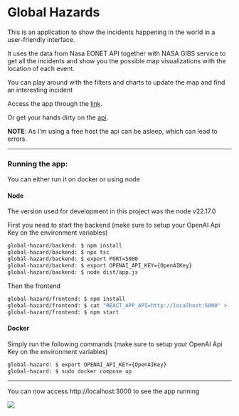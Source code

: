 # Global Hazards

This is an application to show the incidents happening in the world in a user-friendly interface. 

It uses the data from Nasa EONET API together with NASA GIBS service to get all the incidents and show you the possible map visualizations with the location of each event. 

You can play around with the filters and charts to update the map and find an interesting incident 

Access the app through the [link](https://global-hazard.onrender.com/).

Or get your hands dirty on the [api](https://global-hazard-api.onrender.com/).

**NOTE**: As I'm using a free host the api can be asleep, which can lead to errors.

---

### Running the app:

You can either run it on docker or using node

#### Node

The version used for development in this project was the node v22.17.0

First you need to start the backend (make sure to setup your OpenAI Api Key on the environment variables)
```sh
global-hazard/backend: $ npm install
global-hazard/backend: $ npx tsc
global-hazard/backend: $ export PORT=5000
global-hazard/backend: $ export OPENAI_API_KEY={OpenAIKey}
global-hazard/backend: $ node dist/app.js
```

Then the frontend
```sh
global-hazard/frontend: $ npm install
global-hazard/frontend: $ cat "REACT_APP_API=http://localhost:5000" > .env
global-hazard/frontend: $ npm start
```

#### Docker

Simply run the following commands (make sure to setup your OpenAI Api Key on the environment variables)
```sh
global-hazard: $ export OPENAI_API_KEY={OpenAIKey}
global-hazard: $ sudo docker compose up
```

---

You can now access http://localhost:3000 to see the app running

![](https://media.giphy.com/media/v1.Y2lkPWVjZjA1ZTQ3bm9xZzV6cWtta2Fqdnh6dmdocHh2dHQwbHF0a2Noc283M255bmp3NSZlcD12MV9naWZzX3JlbGF0ZWQmY3Q9Zw/KYElw07kzDspaBOwf9/giphy.gif)
